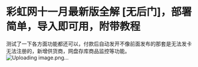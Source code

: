 # 彩虹网十一月最新版全解 [无后门]，部署简单，导入即可用，附带教程
测试了一下各方面功能都还可以，付款后自动发开不像前面发布的那套是无法发卡无法注册的，新增供货商，网盘存库商品监控等功能。
![Uploading image.png…]()

